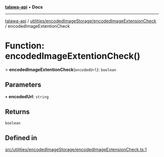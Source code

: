 [**talawa-api**](../../../../README.md) • **Docs**

***

[talawa-api](../../../../modules.md) / [utilities/encodedImageStorage/encodedImageExtensionCheck](../README.md) / encodedImageExtentionCheck

# Function: encodedImageExtentionCheck()

\> **encodedImageExtentionCheck**(`encodedUrl`): `boolean`

## Parameters

• **encodedUrl**: `string`

## Returns

`boolean`

## Defined in

[src/utilities/encodedImageStorage/encodedImageExtensionCheck.ts:1](https://github.com/PalisadoesFoundation/talawa-api/blob/7fc9f13527dc6ead651f268e58527dcc279b95bc/src/utilities/encodedImageStorage/encodedImageExtensionCheck.ts#L1)
